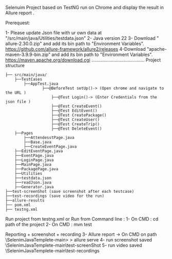 Selenuim Project based on TestNG run on Chrome and display the result in Allure report .

Prerequest: 

1- Please update Json file with ur own data at "/src/main/java/Utilities/testdata.json"
2- Java version 22
3- Download " allure-2.30.0.zip"  and add its bin path to "Environment Variables".
https://github.com/allure-framework/allure2/releases
4-Download "apache-maven-3.9.9-bin.zip" and add its bin path to "Environment Variables".
https://maven.apache.org/download.cgi
.........................................
Project structure 

    ├── src/main/java/
    	├──TestCases
    		├──AppTest.java
                	├──@BeforeTest setUp()-> (Open chrome and navigate to the URL )
                        ├──@Test Login()-> (Enter Credentials from the json file )
                        ├──@Test CreateEvent()
                        ├──@Test EditEvent()
                        ├──@Test CreatePackage()
                        ├──@Test CreateUser()
                        ├──@Test CreateTrip()
                        ├──@Test DeleteEvent()
    	├──Pages
    		├──AttendesstPage.java
    		├──Base.java
    		├──CreateEventPage.java
		├──EditEventPage.java
		├──EventPage.java
		├──LoginPage.java
		├──MainPage.java
		├──PackagePage.java
    	├──Utilities
   		├──testdata.json 
   		├──readJson.java
   		├──Generator.java
    ├──test-screenShot (save screenshot after each testcase)
    ├──test-recordings (save video for the run)
    ├──allure-results
    ├── pom.xml   
    ├── testng.xml  

Run project from testng.xml 
or 
Run from Command line :
1- On CMD : cd path of the project
2- On CMD : mvn test

Reporting + screenshot + recording
3- Allure report -> On CMD on path  \SelenimJavaTemplete-main> > allure serve
4- run screenshot saved \SelenimJavaTemplete-main\test-screenShot
5- run video saved \SelenimJavaTemplete-main\test-recordings

